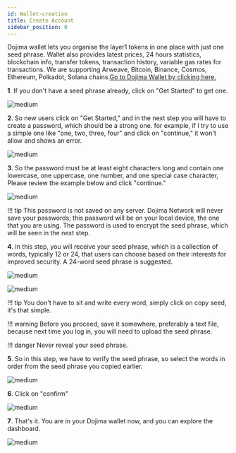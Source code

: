 ```yaml
---
id: Wallet-creation
title: Create Account
sidebar_position: 0
---
```


Dojima wallet lets you organise the layer1 tokens in one place with just one seed phrase. Wallet also provides latest prices, 24 hours statistics, blockchain info, transfer tokens, transaction history, variable gas rates for transactions. We are supporting Arweave, Bitcoin, Binance, Cosmos, Ethereum, Polkadot, Solana chains.[Go to Dojima Wallet by clicking here.](https://wallet.dojima.network/wallet/get-started)

**1**.  If you don't have a seed phrase already, click on "Get Started" to get one.

![medium](https://dojima-images.s3.ap-south-1.amazonaws.com/dojima-docs/img/get_started.png)

**2**. So new users click on "Get Started," and in the next step you will have to create a password, which should be a strong one. for example, if I try to use a simple one like "one, two, three, four" and click on "continue," it won't allow  and shows an error.

![medium](https://dojima-images.s3.ap-south-1.amazonaws.com/dojima-docs/img/password_error.jpeg)

**3**. So the password must be at least eight characters long and contain one lowercase, one uppercase, one number, and one special case character, Please review the example below and click "continue." 

![medium](https://dojima-images.s3.ap-south-1.amazonaws.com/dojima-docs/img/password_correction.png) 

!!! tip
    This password is not saved on any server. Dojima Network will never save your passwords; this password will be on your local device, the one that you are using. The password is used to encrypt the seed phrase, which will be seen in the next step.


**4**. In this step, you will receive your seed phrase, which is a collection of words, typically 12 or 24, that users can choose based on their interests for improved security. A 24-word seed phrase is suggested.

![medium](https://dojima-images.s3.ap-south-1.amazonaws.com/dojima-docs/img/seed_12.png) 

![medium](https://dojima-images.s3.ap-south-1.amazonaws.com/dojima-docs/img/seed_24.jpeg) 

!!! tip
    You don't have to sit and write every word, simply click on copy seed, it's that simple.


!!! warning
    Before you proceed, save it somewhere, preferably a text file, because next time you log in, you will need to upload the seed phrase.


!!! danger
    Never reveal your seed phrase.


**5**. So in this step, we have to verify the seed phrase, so select the words in order from the seed phrase you copied earlier.

![medium](https://dojima-images.s3.ap-south-1.amazonaws.com/dojima-docs/img/select_seed.png)

**6**.  Click on "confirm"

![medium](https://dojima-images.s3.ap-south-1.amazonaws.com/dojima-docs/img/selected_seed.png) 

**7**. That's it. You are in your Dojima wallet now, and you can explore the dashboard. 

![medium](https://dojima-images.s3.ap-south-1.amazonaws.com/dojima-docs/img/dashboard.png) 






